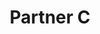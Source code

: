 ---
title: "Partner C"
type: "partners"
description: "This is a description of Partner C"
logo: "/images/partner-logo-dummy.png"
layout: partner-single
# give this the same name as the partner's directory name in ecosystem-partners.
# example here, partner-a is the same name as the partner-a directory.
# all spaces will be automatically converted into hyphens.
docURL: "/partner-c"
---